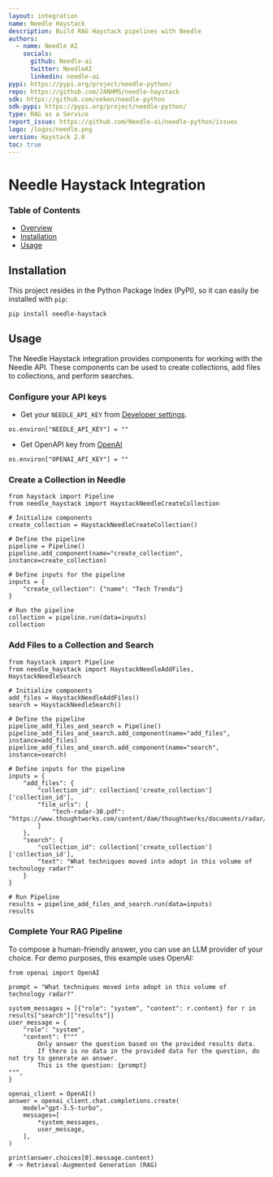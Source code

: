 ```yaml
---
layout: integration
name: Needle Haystack
description: Build RAG Haystack pipelines with Needle
authors:
  - name: Needle AI
    socials:
      github: Needle-ai
      twitter: NeedleAI
      linkedin: needle-ai
pypi: https://pypi.org/project/needle-python/
repo: https://github.com/JANHMS/needle-haystack
sdk: https://github.com/oeken/needle-python
sdk-pypi: https://pypi.org/project/needle-python/
type: RAG as a Service
report_issue: https://github.com/Needle-ai/needle-python/issues
logo: /logos/needle.png
version: Haystack 2.0
toc: true
---
```


# Needle Haystack Integration

### **Table of Contents**

- [Overview](#overview)
- [Installation](#installation)
- [Usage](#usage)

## Installation

This project resides in the Python Package Index (PyPI), so it can easily be installed with `pip`:

```console
pip install needle-haystack
```

## Usage

The Needle Haystack integration provides components for working with the Needle API. These components can be used to create collections, add files to collections, and perform searches.

### Configure your API keys

- Get your `NEEDLE_API_KEY` from [Developer settings](https://needle-ai.com/dashboard/settings/developer).

```
os.environ["NEEDLE_API_KEY"] = ""
```

- Get OpenAPI key from [OpenAI](https://platform.openai.com/)

```
os.environ["OPENAI_API_KEY"] = ""
```

### Create a Collection in Needle

```
from haystack import Pipeline
from needle_haystack import HaystackNeedleCreateCollection

# Initialize components
create_collection = HaystackNeedleCreateCollection()

# Define the pipeline
pipeline = Pipeline()
pipeline.add_component(name="create_collection", instance=create_collection)

# Define inputs for the pipeline
inputs = {
    "create_collection": {"name": "Tech Trends"}
}

# Run the pipeline
collection = pipeline.run(data=inputs)
collection
```

### Add Files to a Collection and Search

```
from haystack import Pipeline
from needle_haystack import HaystackNeedleAddFiles, HaystackNeedleSearch

# Initialize components
add_files = HaystackNeedleAddFiles()
search = HaystackNeedleSearch()

# Define the pipeline
pipeline_add_files_and_search = Pipeline()
pipeline_add_files_and_search.add_component(name="add_files", instance=add_files)
pipeline_add_files_and_search.add_component(name="search", instance=search)

# Define inputs for the pipeline
inputs = {
    "add_files": {
        "collection_id": collection['create_collection']['collection_id'],
        "file_urls": {
            "tech-radar-30.pdf": "https://www.thoughtworks.com/content/dam/thoughtworks/documents/radar/2024/04/tr_technology_radar_vol_30_en.pdf"
        }
    },
    "search": {
        "collection_id": collection['create_collection']['collection_id'],
        "text": "What techniques moved into adopt in this volume of technology radar?"
    }
}

# Run Pipeline
results = pipeline_add_files_and_search.run(data=inputs)
results
```

### Complete Your RAG Pipeline

To compose a human-friendly answer, you can use an LLM provider of your choice. For demo purposes, this example uses OpenAI:

```
from openai import OpenAI

prompt = "What techniques moved into adopt in this volume of technology radar?"

system_messages = [{"role": "system", "content": r.content} for r in results["search"]["results"]]
user_message = {
    "role": "system",
    "content": f"""
        Only answer the question based on the provided results data.
        If there is no data in the provided data for the question, do not try to generate an answer.
        This is the question: {prompt}
""",
}

openai_client = OpenAI()
answer = openai_client.chat.completions.create(
    model="gpt-3.5-turbo",
    messages=[
        *system_messages,
        user_message,
    ],
)

print(answer.choices[0].message.content)
# -> Retrieval-Augmented Generation (RAG)
```
